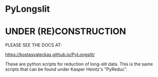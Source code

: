 # PyLongslit

# UNDER (RE)CONSTRUCTION

PLEASE SEE THE DOCS AT: 

https://kostasvaleckas.github.io/PyLongslit/

These are python scripts for reduction of long-slit data. This is the same scripts that can be found under Kasper Heintz's "PyReduc". 
